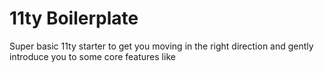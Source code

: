 # 11ty Boilerplate

Super basic 11ty starter to get you moving in the right direction and gently introduce you to some core features like 